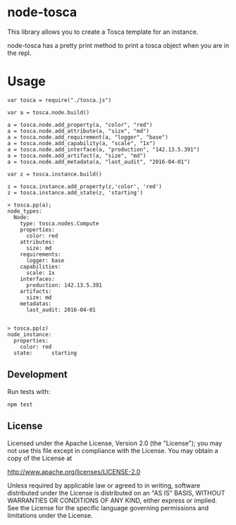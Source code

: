 # node-tosca

This library allows you to create a Tosca template for an instance. 

node-tosca has a pretty print method to print a tosca object when you are in the repl.

# Usage

```
var tosca = require("./tosca.js")

var a = tosca.node.build()

a = tosca.node.add_property(a, "color", "red")
a = tosca.node.add_attribute(a, "size", "md")
a = tosca.node.add_requirement(a, "logger", "base")
a = tosca.node.add_capability(a, "scale", "1x")
a = tosca.node.add_interface(a, "production", "142.13.5.391")
a = tosca.node.add_artifact(a, "size", "md")
a = tosca.node.add_metadata(a, "last_audit", "2016-04-01")

var z = tosca.instance.build()

z = tosca.instance.add_property(z,'color', 'red')
z = tosca.instance.add_state(z, 'starting')

> tosca.pp(a);
node_types:
  Node:
    type: tosca.nodes.Compute
    properties:
      color: red
    attributes:
      size: md
    requirements:
      logger: base
    capabilities:
      scale: 1x
    interfaces:
      production: 142.13.5.391
    artifacts:
      size: md
    metadatas:
      last_audit: 2016-04-01


> tosca.pp(z)
node_instance:
  properties:
    color: red
  state:      starting

```


## Development

Run tests with:

```
npm test
```

## License

Licensed under the Apache License, Version 2.0 (the "License");
you may not use this file except in compliance with the License.
You may obtain a copy of the License at

http://www.apache.org/licenses/LICENSE-2.0

Unless required by applicable law or agreed to in writing, software distributed under the License is distributed on an "AS IS" BASIS, WITHOUT WARRANTIES OR CONDITIONS OF ANY KIND, either express or implied. See the License for the specific language governing permissions and limitations under the License.
